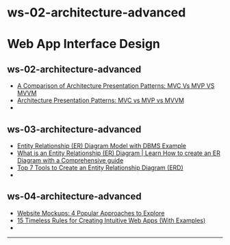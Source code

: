 # ws-02-architecture-advanced
# Web App Interface Design

## ws-02-architecture-advanced
- [A Comparison of Architecture Presentation Patterns: MVC Vs MVP VS MVVM](https://www.bacancytechnology.com/blog/mvc-vs-mvp-vs-mvvm)
- [Architecture Presentation Patterns: MVC vs MVP vs MVVM](https://www.thirdrocktechkno.com/blog/architecture-presentation-patterns-mvc-vs-mvp-vs-mvvm/)
- []()
## ws-03-architecture-advanced
- [Entity Relationship (ER) Diagram Model with DBMS Example](https://www.guru99.com/er-diagram-tutorial-dbms.html)
- [What is an Entity Relationship (ER) Diagram | Learn How to create an ER Diagram with a Comprehensive guide](https://creately.com/guides/er-diagrams-tutorial/)
- [Top 7 Tools to Create an Entity Relationship Diagram (ERD)](https://trevor.io/blog/top-7-entity-relationship-diagram-tools/)
- []()
## ws-04-architecture-advanced
- [Website Mockups: 4 Popular Approaches to Explore](https://www.creativebloq.com/ux/3-way-create-website-mockups-11513936)
- [15 Timeless Rules for Creating Intuitive Web Apps (With Examples)](https://designforfounders.com/web-app-ux/)
- []()

___


